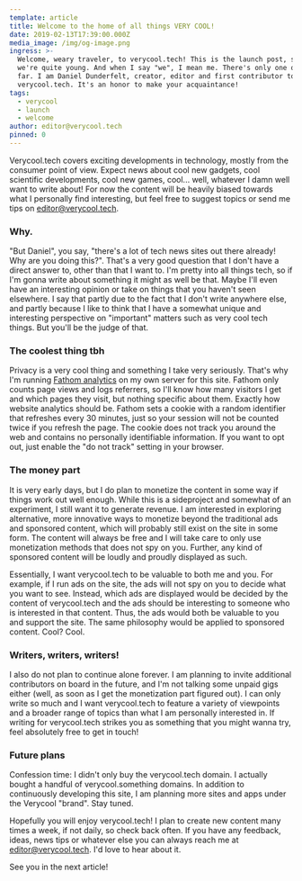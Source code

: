 ```yaml
---
template: article
title: Welcome to the home of all things VERY COOL!
date: 2019-02-13T17:39:00.000Z
media_image: /img/og-image.png
ingress: >-
  Welcome, weary traveler, to verycool.tech! This is the launch post, so yeah,
  we're quite young. And when I say "we", I mean me. There's only one of me so
  far. I am Daniel Dunderfelt, creator, editor and first contributor to
  verycool.tech. It's an honor to make your acquaintance!
tags:
  - verycool
  - launch
  - welcome
author: editor@verycool.tech
pinned: 0
---
```


Verycool.tech covers exciting developments in technology, mostly from the consumer point of view. Expect news about cool new gadgets, cool scientific developments, cool new games, cool... well, whatever I damn well want to write about! For now the content will be heavily biased towards what I personally find interesting, but feel free to suggest topics or send me tips on editor@verycool.tech.

### Why.

"But Daniel", you say, "there's a lot of tech news sites out there already! Why are you doing this?". That's a very good question that I don't have a direct answer to, other than that I want to. I'm pretty into all things tech, so if I'm gonna write about something it might as well be that. Maybe I'll even have an interesting opinion or take on things that you haven't seen elsewhere. I say that partly due to the fact that I don't write anywhere else, and partly because I like to think that I have a somewhat unique and interesting perspective on "important" matters such as very cool tech things. But you'll be the judge of that.

### The coolest thing tbh

Privacy is a very cool thing and something I take very seriously. That's why I'm running [Fathom analytics](https://usefathom.com/) on my own server for this site. Fathom only counts page views and logs referrers, so I'll know how many visitors I get and which pages they visit, but nothing specific about them. Exactly how website analytics should be. Fathom sets a cookie with a random identifier that refreshes every 30 minutes, just so your session will not be counted twice if you refresh the page. The cookie does not track you around the web and contains no personally identifiable information. If you want to opt out, just enable the "do not track" setting in your browser.

### The money part

It is very early days, but I do plan to monetize the content in some way if things work out well enough. While this is a sideproject and somewhat of an experiment, I still want it to generate revenue. I am interested in exploring alternative, more innovative ways to monetize beyond the traditional ads and sponsored content, which will probably still exist on the site in some form. The content will always be free and I will take care to only use monetization methods that does not spy on you. Further, any kind of sponsored content will be loudly and proudly displayed as such.

Essentially, I want verycool.tech to be valuable to both me and you. For example, if I run ads on the site, the ads will not spy on you to decide what you want to see. Instead, which ads are displayed would be decided by the content of verycool.tech and the ads should be interesting to someone who is interested in that content. Thus, the ads would both be valuable to you and support the site. The same philosophy would be applied to sponsored content. Cool? Cool.

### Writers, writers, writers!

I also do not plan to continue alone forever. I am planning to invite additional contributors on board in the future, and I'm not talking some unpaid gigs either (well, as soon as I get the monetization part figured out). I can only write so much and I want verycool.tech to feature a variety of viewpoints and a broader range of topics than what I am personally interested in. If writing for verycool.tech strikes you as something that you might wanna try, feel absolutely free to get in touch!

### Future plans

Confession time: I didn't only buy the verycool.tech domain. I actually bought a handful of verycool.something domains. In addition to continuously developing this site, I am planning more sites and apps under the Verycool "brand". Stay tuned.

Hopefully you will enjoy verycool.tech! I plan to create new content many times a week, if not daily, so check back often. If you have any feedback, ideas, news tips or whatever else you can always reach me at editor@verycool.tech. I'd love to hear about it.

See you in the next article!

